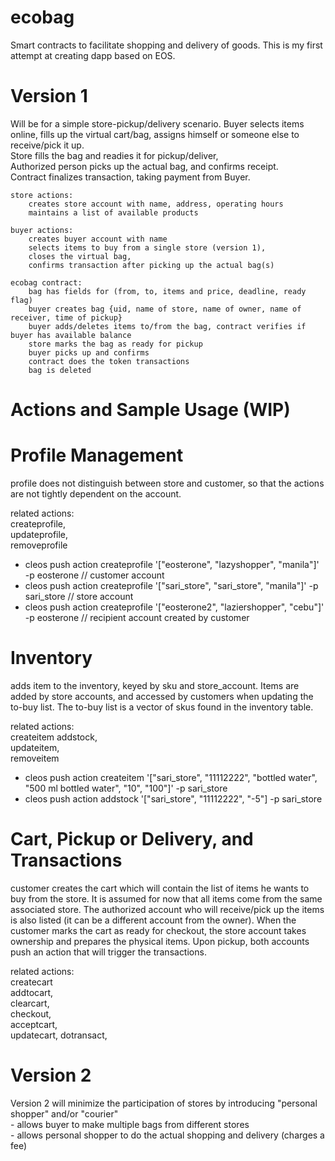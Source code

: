 # ecobag
Smart contracts to facilitate shopping and delivery of goods. This is my first attempt at creating dapp based on EOS.


# Version 1 
Will be for a simple store-pickup/delivery scenario. 
    Buyer selects items online, fills up the virtual cart/bag, assigns himself or someone else to receive/pick it up.  
    Store fills the bag and readies it for pickup/deliver,  
    Authorized person picks up the actual bag, and confirms receipt.  
    Contract finalizes transaction, taking payment from Buyer.  
  
    store actions:  
        creates store account with name, address, operating hours  
        maintains a list of available products  
  
    buyer actions:  
        creates buyer account with name  
        selects items to buy from a single store (version 1),  
        closes the virtual bag,  
        confirms transaction after picking up the actual bag(s)  
  
    ecobag contract:  
        bag has fields for (from, to, items and price, deadline, ready flag)  
        buyer creates bag {uid, name of store, name of owner, name of receiver, time of pickup}  
        buyer adds/deletes items to/from the bag, contract verifies if buyer has available balance  
        store marks the bag as ready for pickup  
        buyer picks up and confirms  
        contract does the token transactions  
        bag is deleted  
  
  
# Actions and Sample Usage (WIP)
  
# Profile Management  
profile does not distinguish between store and customer, so that the actions are not tightly dependent on the account.  
  
related actions:  
createprofile,  
updateprofile,  
removeprofile  
  
- cleos push action createprofile '["eosterone", "lazyshopper", "manila"]' -p eosterone // customer account  
- cleos push action createprofile '["sari_store", "sari_store", "manila"]' -p sari_store // store account  
- cleos push action createprofile '["eosterone2", "laziershopper", "cebu"]' -p eosterone // recipient account created by customer  
  
  
# Inventory
adds item to the inventory, keyed by sku and store_account. Items are added by store accounts, and accessed by customers when updating the to-buy list. The to-buy list is a vector of skus found in the inventory table.
  
related actions:  
createitem
addstock,  
updateitem,  
removeitem  

- cleos push action createitem '["sari_store", "11112222", "bottled water", "500 ml bottled water", "10", "100"]' -p sari_store
- cleos push action addstock '["sari_store", "11112222", "-5"] -p sari_store

# Cart, Pickup or Delivery, and Transactions
customer creates the cart which will contain the list of items he wants to buy from the store. It is assumed for now that all items come from the same associated store. The authorized account who will receive/pick up the items is also listed (it can be a different account from the owner). When the customer marks the cart as ready for checkout, the store account takes ownership and prepares the physical items. Upon pickup, both accounts push an action that will trigger the transactions.  
  
related actions:  
createcart  
addtocart,  
clearcart,    
checkout,  
acceptcart,  
updatecart,
dotransact,



# Version 2  
Version 2 will minimize the participation of stores by introducing "personal shopper" and/or "courier"  
        - allows buyer to make multiple bags from different stores  
        - allows personal shopper to do the actual shopping and delivery (charges a fee)  
        
        
 
